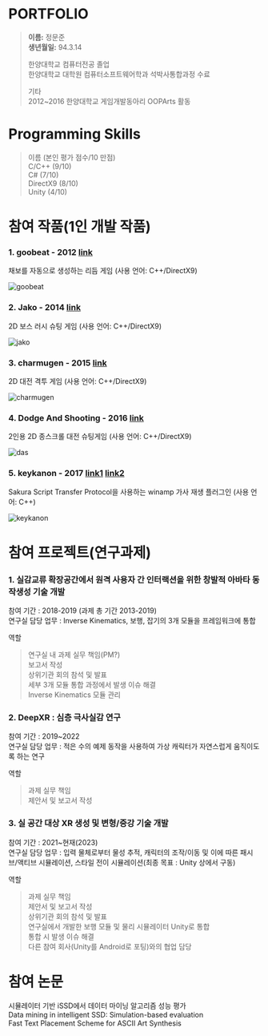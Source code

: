 # PORTFOLIO

> **이름:** 정문준     
> **생년월일:** 94.3.14    
>
> 한양대학교 컴퓨터전공 졸업       
> 한양대학교 대학원 컴퓨터소프트웨어학과 석박사통합과정 수료
>
> 기타      
> 2012~2016 한양대학교 게임개발동아리 OOPArts 활동


# Programming Skills
> 이름 (본인 평가 점수/10 만점)       
> C/C++ (9/10)       
> C# (7/10)        
> DirectX9 (8/10)        
> Unity (4/10)         


# 참여 작품(1인 개발 작품)
### 1. goobeat - 2012 [link](https://github.com/ingerking/goobeat)    
채보를 자동으로 생성하는 리듬 게임 (사용 언어: C++/DirectX9)     
  

![goobeat](./img/goobeat.png)

     

### 2. Jako - 2014 [link](https://github.com/ingerking/jako)   
2D 보스 러시 슈팅 게임 (사용 언어: C++/DirectX9)  
  

![jako](./img/jako.png)

       

### 3. charmugen - 2015 [link](https://github.com/ingerking/charmugen)    
2D 대전 격투 게임 (사용 언어: C++/DirectX9)      
  

![charmugen](./img/charmugen.png)

     

### 4. Dodge And Shooting - 2016 [link](https://github.com/ingerking/DAS)      
2인용 2D 종스크롤 대전 슈팅게임 (사용 언어: C++/DirectX9) 
  

![das](./img/das.png)

    

### 5. keykanon - 2017 [link1](https://github.com/oopartians/keykanon) [link2](https://github.com/ingerking/keykanon_back)    
Sakura Script Transfer Protocol을 사용하는 winamp 가사 재생 플러그인 (사용 언어: C++)   

![keykanon](./img/keykanon.png)

 


# 참여 프로젝트(연구과제)     
### 1. 실감교류 확장공간에서 원격 사용자 간 인터랙션을 위한 창발적 아바타 동작생성 기술 개발         

참여 기간 : 2018-2019 (과제 총 기간 2013-2019)      
연구실 담당 업무 : Inverse Kinematics, 보행, 잡기의 3개 모듈을 프레임워크에 통합       

역할        
> 연구실 내 과제 실무 책임(PM?)       
> 보고서 작성       
> 상위기관 회의 참석 및 발표        
> 세부 3개 모듈 통합 과정에서 발생 이슈 해결      
> Inverse Kinematics 모듈 관리       

### 2. DeepXR : 심층 극사실감 연구      

참여 기간 : 2019~2022     
연구실 담당 업무 : 적은 수의 예제 동작을 사용하여 가상 캐릭터가 자연스럽게 움직이도록 하는 연구     

역할        
> 과제 실무 책임       
> 제안서 및 보고서 작성     

### 3. 실 공간 대상 XR 생성 및 변형/증강 기술 개발     

참여 기간 : 2021~현재(2023)     
연구실 담당 업무 : 입력 물체로부터 물성 추적, 캐릭터의 조작/이동 및 이에 따른 패시브/액티브 시뮬레이션, 스타일 전이 시뮬레이션(최종 목표 : Unity 상에서 구동)        

역할       
> 과제 실무 책임      
> 제안서 및 보고서 작성       
> 상위기관 회의 참석 및 발표      
> 연구실에서 개발한 보행 모듈 및 물리 시뮬레이터 Unity로 통합       
> 통합 시 발생 이슈 해결       
> 다른 참여 회사(Unity를 Android로 포팅)와의 협업 담당       


# 참여 논문
시뮬레이터 기반 iSSD에서 데이터 마이닝 알고리즘 성능 평가      
Data mining in intelligent SSD: Simulation-based evaluation     
Fast Text Placement Scheme for ASCII Art Synthesis